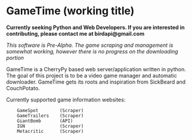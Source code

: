 GameTime (working title)
=====

__Currently seeking Python and Web Developers. If you are interested in contributing, please contact me at birdapi@gmail.com__

*This software is Pre-Alpha.  The game scraping and management is somewhat working, however there is no progress on the downloading portion* 

GameTime is a CherryPy based web server/application written in python.  The goal of this project is to be a video game manager and automatic downloader.  GameTime gets its roots and inspiration from SickBeard and CouchPotato.

Currently supported game information websites:
    
        GameSpot        (Scraper)
        GameTrailers    (Scraper)
        GiantBomb       (API)
        IGN             (Scraper)
        Metacritic      (Scraper)



